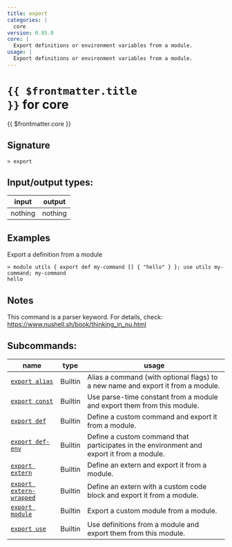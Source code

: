 ```yaml
---
title: export
categories: |
  core
version: 0.85.0
core: |
  Export definitions or environment variables from a module.
usage: |
  Export definitions or environment variables from a module.
---
```

<!-- This file is automatically generated. Please edit the command in https://github.com/nushell/nushell instead. -->

# <code>{{ $frontmatter.title }}</code> for core

<div class='command-title'>{{ $frontmatter.core }}</div>

## Signature

```> export ```


## Input/output types:

| input   | output  |
| ------- | ------- |
| nothing | nothing |

## Examples

Export a definition from a module
```shell
> module utils { export def my-command [] { "hello" } }; use utils my-command; my-command
hello
```

## Notes
This command is a parser keyword. For details, check:
  https://www.nushell.sh/book/thinking_in_nu.html

## Subcommands:

| name                                                               | type    | usage                                                                                     |
| ------------------------------------------------------------------ | ------- | ----------------------------------------------------------------------------------------- |
| [`export alias`](/commands/docs/export_alias.md)                   | Builtin | Alias a command (with optional flags) to a new name and export it from a module.          |
| [`export const`](/commands/docs/export_const.md)                   | Builtin | Use parse-time constant from a module and export them from this module.                   |
| [`export def`](/commands/docs/export_def.md)                       | Builtin | Define a custom command and export it from a module.                                      |
| [`export def-env`](/commands/docs/export_def-env.md)               | Builtin | Define a custom command that participates in the environment and export it from a module. |
| [`export extern`](/commands/docs/export_extern.md)                 | Builtin | Define an extern and export it from a module.                                             |
| [`export extern-wrapped`](/commands/docs/export_extern-wrapped.md) | Builtin | Define an extern with a custom code block and export it from a module.                    |
| [`export module`](/commands/docs/export_module.md)                 | Builtin | Export a custom module from a module.                                                     |
| [`export use`](/commands/docs/export_use.md)                       | Builtin | Use definitions from a module and export them from this module.                           |